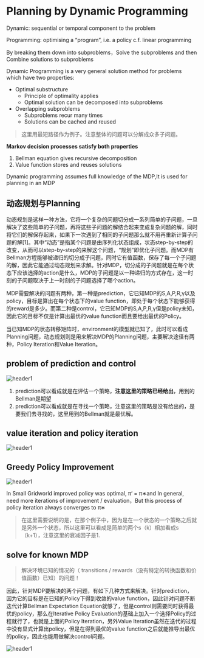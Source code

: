 # Planning by Dynamic Programming

Dynamic: sequential or temporal component to the problem

Programming: optimising a “program”, i.e. a policy  c.f. linear programming

By breaking them down into subproblems，Solve the subproblems and then Combine solutions to subproblems

Dynamic Programming is a very general solution method for problems which have two properties:

- Optimal substructure
	- Principle of optimality applies
	- Optimal solution can be decomposed into subproblems
- Overlapping subproblems
	- Subproblems recur many times
	- Solutions can be cached and reused

>这里用最短路径作为例子。注意整体的问题可以分解成众多子问题。

**Markov decision processes satisfy both properties**

1. Bellman equation gives recursive decomposition
2. Value function stores and reuses solutions

Dynamic programming assumes full knowledge of the MDP,It is used for planning in an MDP


## 动态规划与Planning

动态规划是这样一种方法，它将一个复杂的问题切分成一系列简单的子问题，一旦解决了这些简单的子问题，再将这些子问题的解结合起来变成复杂问题的解，同时将它们的解保存起来，如果下一次遇到了相同的子问题那么就不用再重新计算子问题的解[1]。其中“动态”是指某个问题是由序列化状态组成，状态step-by-step的改变，从而可以step-by-step的来解这个问题，“规划”即优化子问题。而MDP有Bellman方程能够被递归的切分成子问题，同时它有值函数，保存了每一个子问题的解，因此它能通过动态规划来求解。针对MDP，切分成的子问题就是在每个状态下应该选择的action是什么，MDP的子问题是以一种递归的方式存在，这一时刻的子问题取决于上一时刻的子问题选择了哪个action。

MDP需要解决的问题有两种，第一种是prediction，它已知MDP的S,A,P,R,γ以及policy，目标是算出在每个状态下的value function，即处于每个状态下能够获得的reward是多少。而第二种是control，它已知MDP的S,A,P,R,γ但是policy未知，因此它的目标不仅是计算出最优的value function而且要给出最优的Policy。

当已知MDP的状态转移矩阵时，environment的模型就已知了，此时可以看成Planning问题，动态规划则是用来解决MDP的Planning问题，主要解决途径有两种，Policy Iteration和Value Iteration。

##  problem of prediction and control

<img src="{{ site.img_path }}/Machine Learning/control and pre1.png" alt="header1" style="height:auto!important;width:auto%;max-width:1020px;"/>

1. prediction可以看成就是在评估一个策略，**注意这里的策略已经给出**，用到的Bellman是期望
2. prediction可以看成就是在寻找一个策略，注意这里的策略是没有给出的，是要我们去寻找的，这里用到的Bellman就是最优解。

## value iteration and policy iteration

<img src="{{ site.img_path }}/Machine Learning/itertion1.png" alt="header1" style="height:auto!important;width:auto%;max-width:1020px;"/>

## Greedy Policy Improvement

<img src="{{ site.img_path }}/Machine Learning/greedily.png" alt="header1" style="height:auto!important;width:auto%;max-width:1020px;"/>

In Small Gridworld improved policy was optimal, π‘ = π∗and In general, need more iterations of improvement / evaluation，But this process of policy iteration always converges to π∗

>在这里需要说明的是，在那个例子中，因为是在一个状态的一个策略之后就是另外一个状态，所以这里可以看成是简单的两个s（k）相加看成s（k+1），注意这里的衰减因子是1.

## solve for known MDP

>解决环境已知的情况的（ transitions / rewards（没有特定的转换函数和价值函数）已知）的问题！


因此，针对MDP要解决的两个问题，有如下几种方式来解决。针对prediction，因为它的目标是在已知的Policy下得到收敛的value function，因此针对问题不断迭代计算Bellman Expectation Equation就够了，但是control则需要同时获得最优的policy，那么在Iterative Policy Evaluation的基础上加入一个选择Policy的过程就行了，也就是上面的Policy Iteration，另外Value Iteration虽然在迭代的过程中没有显式计算出policy，但是在得到最优的value function之后就能推导出最优的policy，因此也能用做解决control问题。


<img src="{{ site.img_path }}/Machine Learning/mdp_solver.png" alt="header1" style="height:auto!important;width:auto%;max-width:1020px;"/>

